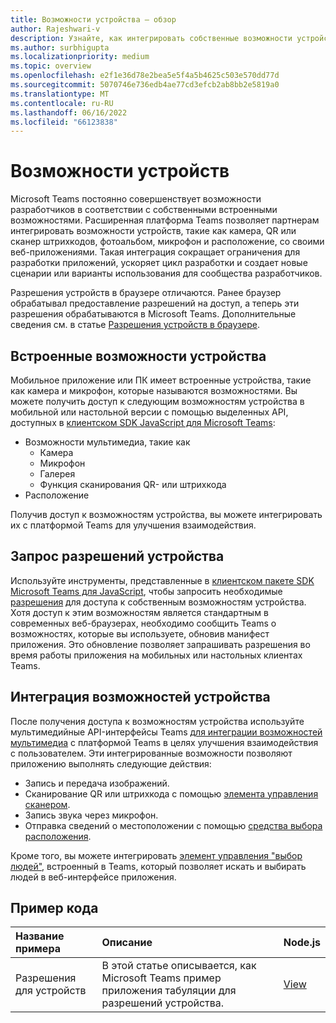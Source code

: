```yaml
---
title: Возможности устройства — обзор
author: Rajeshwari-v
description: Узнайте, как интегрировать собственные возможности устройства, такие как камера, изображение, мультимедиа, микрофон, QR-код и т. д. с Microsoft Teams приложения.
ms.author: surbhigupta
ms.localizationpriority: medium
ms.topic: overview
ms.openlocfilehash: e2f1e36d78e2bea5e5f4a5b4625c503e570dd77d
ms.sourcegitcommit: 5070746e736edb4ae77cd3efcb2ab8bb2e5819a0
ms.translationtype: MT
ms.contentlocale: ru-RU
ms.lasthandoff: 06/16/2022
ms.locfileid: "66123838"
---
```

# <a name="device-capabilities"></a>Возможности устройств

Microsoft Teams постоянно совершенствует возможности разработчиков в соответствии с собственными встроенными возможностями. Расширенная платформа Teams позволяет партнерам интегрировать возможности устройств, такие как камера, QR или сканер штрихкодов, фотоальбом, микрофон и расположение, со своими веб-приложениями. Такая интеграция сокращает ограничения для разработки приложений, ускоряет цикл разработки и создает новые сценарии или варианты использования для сообщества разработчиков.

Разрешения устройств в браузере отличаются. Ранее браузер обрабатывал предоставление разрешений на доступ, а теперь эти разрешения обрабатываются в Microsoft Teams. Дополнительные сведения см. в статье [Разрешения устройств в браузере](browser-device-permissions.md).

## <a name="native-device-capabilities"></a>Встроенные возможности устройства

Мобильное приложение или ПК имеет встроенные устройства, такие как камера и микрофон, которые называются возможностями. Вы можете получить доступ к следующим возможностям устройства в мобильной или настольной версии с помощью выделенных API, доступных в [клиентском SDK JavaScript для Microsoft Teams](/javascript/api/overview/msteams-client?view=msteams-client-js-latest&preserve-view=true):

* Возможности мультимедиа, такие как
  * Камера
  * Микрофон
  * Галерея
  * Функция сканирования QR- или штрихкода
* Расположение

Получив доступ к возможностям устройства, вы можете интегрировать их с платформой Teams для улучшения взаимодействия.

## <a name="request-device-permissions"></a>Запрос разрешений устройства

Используйте инструменты, представленные в [клиентском пакете SDK Microsoft Teams для JavaScript](/javascript/api/overview/msteams-client?view=msteams-client-js-latest&preserve-view=true), чтобы запросить необходимые [разрешения](native-device-permissions.md) для доступа к собственным возможностям устройства. Хотя доступ к этим возможностям является стандартным в современных веб-браузерах, необходимо сообщить Teams о возможностях, которые вы используете, обновив манифест приложения. Это обновление позволяет запрашивать разрешения во время работы приложения на мобильных или настольных клиентах Teams.

## <a name="integrate-device-capabilities"></a>Интеграция возможностей устройства

После получения доступа к возможностям устройства используйте мультимедийные API-интерфейсы Teams [ для интеграции возможностей мультимедиа](mobile-camera-image-permissions.md) с платформой Teams в целях улучшения взаимодействия с пользователем. Эти интегрированные возможности позволяют приложению выполнять следующие действия:

* Запись и передача изображений.
* Сканирование QR или штрихкода с помощью [элемента управления сканером](qr-barcode-scanner-capability.md).
* Запись звука через микрофон.
* Отправка сведений о местоположении с помощью [средства выбора расположения](location-capability.md).

Кроме того, вы можете интегрировать [элемент управления "выбор людей"](people-picker-capability.md), встроенный в Teams, который позволяет искать и выбирать людей в веб-интерфейсе приложения.

## <a name="code-sample"></a>Пример кода

| Название примера           | Описание | Node.js    |
|:---------------------|:--------------|:---------|
|Разрешения для устройств | В этой статье описывается, как Microsoft Teams пример приложения табуляции для разрешений устройства. |[View](<https://github.com/OfficeDev/Microsoft-Teams-Samples/tree/main/samples/tab-device-permissions/nodejs>)|
